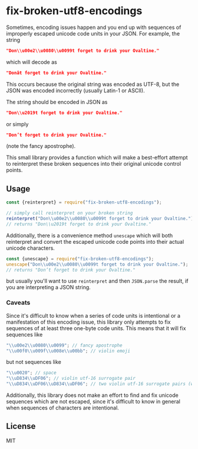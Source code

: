 # fix-broken-utf8-encodings

Sometimes, encoding issues happen and you end up with sequences of improperly escaped unicode code units in your JSON. For example, the string

```json
"Don\\u00e2\\u0080\\u0099t forget to drink your Ovaltine."
```

which will decode as

```json
"Donât forget to drink your Ovaltine."
```

This occurs because the original string was encoded as UTF-8, but the JSON was encoded incorrectly (usually Latin-1 or ASCII).

The string should be encoded in JSON as

```json
"Don\\u2019t forget to drink your Ovaltine."
```

or simply

```json
"Don’t forget to drink your Ovaltine."
```

(note the fancy apostrophe).

This small library provides a function which will make a best-effort attempt to reinterpret these broken sequences into their original unicode control points.

## Usage

```js
const {reinterpret} = require("fix-broken-utf8-encodings");

// simply call reinterpret on your broken string
reinterpret("Don\\u00e2\\u0080\\u0099t forget to drink your Ovaltine.");
// returns "Don\\u2019t forget to drink your Ovaltine."
```

Additionally, there is a convenience method `unescape` which will both reinterpret and convert the escaped unicode code points into their actual unicode characters.

```js
const {unescape} = require("fix-broken-utf8-encodings");
unescape("Don\\u00e2\\u0080\\u0099t forget to drink your Ovaltine.");
// returns "Don’t forget to drink your Ovaltine."
```

but usually you'll want to use `reinterpret` and then `JSON.parse` the result, if you are interpreting a JSON string.

### Caveats

Since it's difficult to know when a series of code units is intentional or a manifestation of this encoding issue, this library only attempts to fix sequences of at least three one-byte code units. This means that it will fix sequences like

```js
"\\u00e2\\u0080\\u0099"; // fancy apostrophe
"\\u00f0\\u009f\\u008e\\u00bb"; // violin emoji
```

but not sequences like

```js
"\\u0020"; // space
"\\uD834\\uDF06"; // violin utf-16 surrogate pair
"\\uD834\\uDF06\\uD834\\uDF06"; // two violin utf-16 surrogate pairs (won't be modified since these are not one-byte code units)
```

Additionally, this library does not make an effort to find and fix unicode sequences which are not escaped, since it's difficult to know in general when sequences of characters are intentional.

## License

MIT
